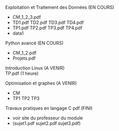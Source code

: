 Exploitation et Traitement des Données (EN COURS) <br>
- CM_1_2_3.pdf <br>
- TD1.pdf TD2.pdf TD3.pdf TD4.pdf <br>
- TP1.pdf TP2.pdf TP3.pdf TP4.pdf  <br>
- data1 <br>

Python avancé (EN COURS) <br>
- CM_1_2.pdf <br>
- Projets.pdf <br>

Introduction Linux (A VENIR) <br>
TP.pdf (1 heure)

Optimisation et graphes (A VENIR) <br>
- CM <br>
- TP1 TP2 TP3

Travaux pratiques en langage C pdf (FINI) <br>
- voir site du professeur du module <br>
- (sujet1.pdf sujet2.pdf sujet3.pdf)

